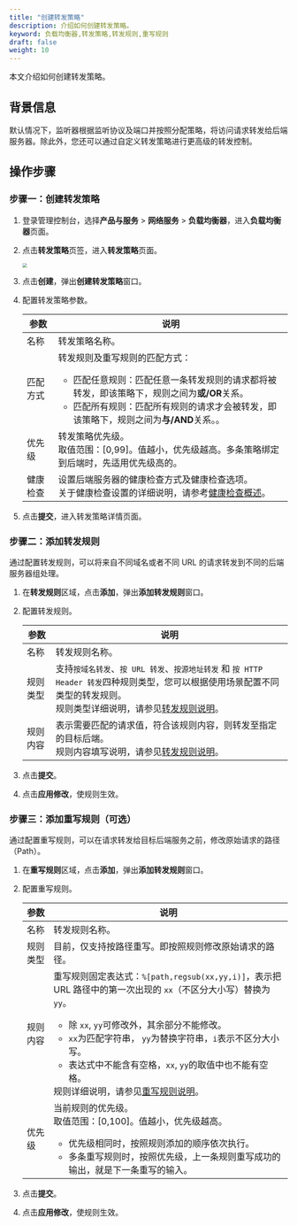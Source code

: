 ```yaml
---
title: "创建转发策略"
description: 介绍如何创建转发策略。
keyword: 负载均衡器,转发策略,转发规则,重写规则
draft: false
weight: 10
---
```


本文介绍如何创建转发策略。

## 背景信息

默认情况下，监听器根据监听协议及端口并按照分配策略，将访问请求转发给后端服务器。除此外，您还可以通过自定义转发策略进行更高级的转发控制。

## 操作步骤

### 步骤一：创建转发策略

1. 登录管理控制台，选择**产品与服务** > **网络服务** > **负载均衡器**，进入**负载均衡器**页面。

2. 点击**转发策略**页签，进入**转发策略**页面。

   <img src="../../../_images/create_forward_policy.png" style="zoom:50%;" />

3. 点击**创建**，弹出**创建转发策略**窗口。

4. 配置转发策略参数。

   | 参数     | 说明                                                         |
   | -------- | ------------------------------------------------------------ |
   | 名称     | 转发策略名称。                                               |
   | 匹配方式 | 转发规则及重写规则的匹配方式：<ul><li>匹配任意规则：匹配任意一条转发规则的请求都将被转发，即该策略下，规则之间为**或/OR**关系。</li><li>匹配所有规则：匹配所有规则的请求才会被转发，即该策略下，规则之间为**与/AND**关系。。</li></ul> |
   | 优先级   | 转发策略优先级。<br/>取值范围：[0,99]。值越小，优先级越高。多条策略绑定到后端时，先适用优先级高的。 |
   | 健康检查 | 设置后端服务器的健康检查方式及健康检查选项。<br/>关于健康检查设置的详细说明，请参考[健康检查概述](/network/loadbalancer/manual/healthy/intro/)。 |

5. 点击**提交**，进入转发策略详情页面。

### 步骤二：添加转发规则

通过配置转发规则，可以将来自不同域名或者不同 URL 的请求转发到不同的后端服务器组处理。

1. 在**转发规则**区域，点击**添加**，弹出**添加转发规则**窗口。

2. 配置转发规则。

   | 参数     | 说明                                                         |
   | -------- | ------------------------------------------------------------ |
   | 名称     | 转发规则名称。                                               |
   | 规则类型 | 支持`按域名转发`、`按 URL 转发`、`按源地址转发` 和 `按 HTTP Header 转发`四种规则类型，您可以根据使用场景配置不同类型的转发规则。<br/>规则类型详细说明，请参见[转发规则说明](/network/loadbalancer/manual/forward_rule/intro/#转发规则)。 |
   | 规则内容 | 表示需要匹配的请求值，符合该规则内容，则转发至指定的目标后端。<br/>规则内容填写说明，请参见[转发规则说明](/network/loadbalancer/manual/forward_rule/intro/#转发规则)。 |

3. 点击**提交**。
3. 点击**应用修改**，使规则生效。

### 步骤三：添加重写规则（可选）

通过配置重写规则，可以在请求转发给目标后端服务之前，修改原始请求的路径（Path）。

1. 在**重写规则**区域，点击**添加**，弹出**添加转发规则**窗口。

2. 配置重写规则。

   | 参数     | 说明                                                         |
   | -------- | ------------------------------------------------------------ |
   | 名称     | 转发规则名称。                                               |
   | 规则类型 | 目前，仅支持按路径重写。即按照规则修改原始请求的路径。       |
   | 规则内容 | 重写规则固定表达式：`%[path,regsub(xx,yy,i)]`，表示把 URL 路径中的第一次出现的 `xx`（不区分大小写）替换为 `yy`。<br/><ul><li> 除 `xx`, `yy`可修改外，其余部分不能修改。</li> <li>  `xx`为匹配字符串， `yy`为替换字符串，`i`表示不区分大小写。</li> <li> 表达式中不能含有空格，`xx`, `yy`的取值中也不能有空格。</li> </ul>规则详细说明，请参见[重写规则说明](/network/loadbalancer/manual/forward_rule/intro/#重写规则)。 |
   | 优先级   | 当前规则的优先级。<br/>取值范围：[0,100]。值越小，优先级越高。<ul> <li> 优先级相同时，按照规则添加的顺序依次执行。</li> <li> 多条重写规则时，按照优先级，上一条规则重写成功的输出，就是下一条重写的输入。</li> </ul> |

3. 点击**提交**。
4. 点击**应用修改**，使规则生效。

